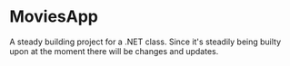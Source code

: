 # MoviesApp
A steady building project for a .NET class.  Since it's steadily being builty upon at the moment there will be changes and updates.
